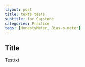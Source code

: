 ```yaml
---
layout: post
title: texts tests
subtitle: for Capstone
categories: Practice
tags: [HonestyMeter, Bias-o-meter]
---
```


## Title

Test\\xt
